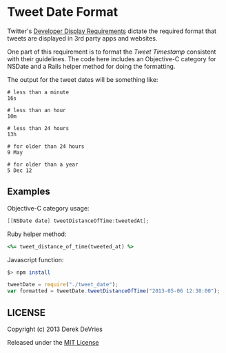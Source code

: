 # Tweet Date Format

Twitter's [Developer Display Requirements](https://dev.twitter.com/terms/display-requirements) dictate the required format that tweets are displayed in 3rd party apps and websites. 

One part of this requirement is to format the *Tweet Timestamp* consistent with their guidelines. The code here includes an Objective-C category for NSDate and a Rails helper method for doing the formatting. 

The output for the tweet dates will be something like: 

```
# less than a minute
16s

# less than an hour
10m

# less than 24 hours
13h

# for older than 24 hours
9 May

# for older than a year
5 Dec 12
```

## Examples

Objective-C category usage: 

```objective-c
[[NSDate date] tweetDistanceOfTime:tweetedAt];
```


Ruby helper method: 

```ruby
<%= tweet_distance_of_time(tweeted_at) %>
```

Javascript function: 

```bash
$> npm install
```

```javascript
tweetDate = require("./tweet_date");
var formatted = tweetDate.tweetDistanceOfTime("2013-05-06 12:30:00");
```

## LICENSE

Copyright (c) 2013 Derek DeVries

Released under the [MIT License](http://www.opensource.org/licenses/MIT)
